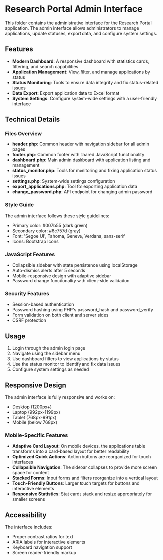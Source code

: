 # Research Portal Admin Interface

This folder contains the administrative interface for the Research Portal application. The admin interface allows administrators to manage applications, update statuses, export data, and configure system settings.

## Features

- **Modern Dashboard**: A responsive dashboard with statistics cards, filtering, and search capabilities
- **Application Management**: View, filter, and manage applications by status
- **Status Monitoring**: Tools to ensure data integrity and fix status-related issues
- **Data Export**: Export application data to Excel format
- **System Settings**: Configure system-wide settings with a user-friendly interface

## Technical Details

### Files Overview

- **header.php**: Common header with navigation sidebar for all admin pages
- **footer.php**: Common footer with shared JavaScript functionality
- **dashboard.php**: Main admin dashboard with application listing and management
- **status_monitor.php**: Tools for monitoring and fixing application status issues
- **settings.php**: System-wide settings configuration
- **export_applications.php**: Tool for exporting application data
- **change_password.php**: API endpoint for changing admin password

### Style Guide

The admin interface follows these style guidelines:

- Primary color: #007b55 (dark green)
- Secondary color: #6c757d (gray)
- Font: 'Segoe UI', Tahoma, Geneva, Verdana, sans-serif
- Icons: Bootstrap Icons

### JavaScript Features

- Collapsible sidebar with state persistence using localStorage
- Auto-dismiss alerts after 5 seconds
- Mobile-responsive design with adaptive sidebar
- Password change functionality with client-side validation

### Security Features

- Session-based authentication
- Password hashing using PHP's password_hash and password_verify
- Form validation on both client and server sides
- CSRF protection

## Usage

1. Login through the admin login page
2. Navigate using the sidebar menu
3. Use dashboard filters to view applications by status
4. Use the status monitor to identify and fix data issues
5. Configure system settings as needed

## Responsive Design

The admin interface is fully responsive and works on:
- Desktop (1200px+)
- Laptop (992px-1199px)
- Tablet (768px-991px)
- Mobile (below 768px)

### Mobile-Specific Features

- **Adaptive Card Layout**: On mobile devices, the applications table transforms into a card-based layout for better readability
- **Optimized Quick Actions**: Action buttons are reorganized for touch interfaces
- **Collapsible Navigation**: The sidebar collapses to provide more screen space for content
- **Stacked Forms**: Input forms and filters reorganize into a vertical layout
- **Touch-Friendly Buttons**: Larger touch targets for buttons and interactive elements
- **Responsive Statistics**: Stat cards stack and resize appropriately for smaller screens

## Accessibility

The interface includes:
- Proper contrast ratios for text
- ARIA labels for interactive elements
- Keyboard navigation support
- Screen reader-friendly markup
